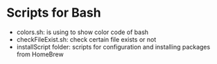 # Scripts for Bash

* colors.sh: is using to show color code of bash 
* checkFileExist.sh: check certain file exists or not
* installScript folder: scripts for configuration and installing packages from HomeBrew
